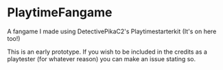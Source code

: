 # PlaytimeFangame
A fangame I made using DetectivePikaC2's Playtimestarterkit  (It's on here too!)



This is an early prototype. If you wish to be included in the credits as a playtester (for whatever reason) you can make an issue stating so.
